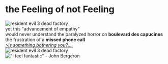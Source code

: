 # the Feeling of not Feeling 
![resident evil 3 dead factory](https://static.wikia.nocookie.net/residentevil/images/3/36/RE3_Dead_Factory_Map_location.png/revision/latest?cb=20200707214541)  
yet this "advancement of empathy"  
would never understand the paralyzed horror on **boulevard des capucines**  
the frustration of a **missed phone call**    
[*>is something bothering you?....*](https://youtu.be/41U78QP8nBk?si=0aecjPSwIeNF5mDH)   
![resident evil 3 dead factory](https://static.wikia.nocookie.net/residentevil/images/3/36/RE3_Dead_Factory_Map_location.png/revision/latest?cb=20200707214541)   
!["i feel fantastic" - John Bergeron](https://i.imgur.com/SRc0aA2.jpg)  
